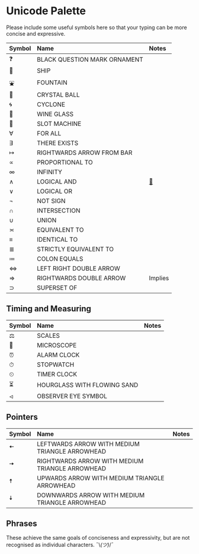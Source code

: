 # Unicode Palette
Please include some useful symbols here so that your typing can be more concise and expressive.

| Symbol  | Name  | Notes |
|:--------|:-----|:-----|
| ❓  | BLACK QUESTION MARK ORNAMENT |  |
| 🚢  | SHIP  |  |
| ⛲  | FOUNTAIN  |  |
| 🔮  | CRYSTAL BALL |  |
| 🌀  | CYCLONE  |  |
| 🍷  | WINE GLASS  |  |
| 🎰  | SLOT MACHINE  |  |
| ∀   | FOR ALL  |  |
| ∃   | THERE EXISTS  |  |
| ↦   | RIGHTWARDS ARROW FROM BAR  |  |
| ∝   | PROPORTIONAL TO  |  |
| ∞   | INFINITY  |  |
| ∧   | LOGICAL AND  | [🔗](https://en.wikipedia.org/wiki/List_of_logic_symbols) |
| ∨   | LOGICAL OR  |  |
| ¬   | NOT SIGN   |  |
| ∩   | INTERSECTION  |  |
| ∪   | UNION  |  |
| ≍   | EQUIVALENT TO  |  |
| ≡   | IDENTICAL TO |  |
| ≣   | STRICTLY EQUIVALENT TO |  |
| ≔   | COLON EQUALS  |  |
| ⇔   | LEFT RIGHT DOUBLE ARROW  |  |
| ⇒   | RIGHTWARDS DOUBLE ARROW  | Implies |
| ⊃   | SUPERSET OF  |  |

## Timing and Measuring
| Symbol  | Name  | Notes |
|:--------|:-----|:-----|
| ⚖   | SCALES  | |
| 🔬  | MICROSCOPE  |  |
| ⏰  | ALARM CLOCK |  |
| ⏱  | STOPWATCH  |  |
| ⏲  | TIMER CLOCK  |  |
| ⏳  | HOURGLASS WITH FLOWING SAND  |  |
| ⏿  | OBSERVER EYE SYMBOL |  |

## Pointers
| Symbol  | Name  | Notes  |
|:-----|:----|:----|
| 🠄 | LEFTWARDS ARROW WITH MEDIUM TRIANGLE ARROWHEAD  |  |
| 🠆 | RIGHTWARDS ARROW WITH MEDIUM TRIANGLE ARROWHEAD |  |
| 🠅  | UPWARDS ARROW WITH MEDIUM TRIANGLE ARROWHEAD   |  |
| 🠇  | DOWNWARDS ARROW WITH MEDIUM TRIANGLE ARROWHEAD |  |

## Phrases
These achieve the same goals of conciseness and expressivity, but are not recognised as individual characters.
¯\\_(ツ)_/¯
